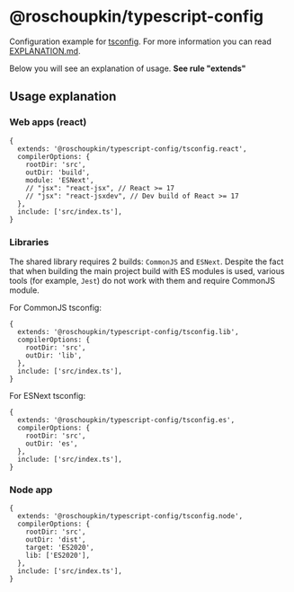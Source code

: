 # @roschoupkin/typescript-config

Configuration example for [tsconfig]. For more information you can read [EXPLANATION.md](EXPLANATION.md).

Below you will see an explanation of usage. **See rule "extends"**

## Usage explanation

### Web apps (react)

```json5
{
  extends: '@roschoupkin/typescript-config/tsconfig.react',
  compilerOptions: {
    rootDir: 'src',
    outDir: 'build',
    module: 'ESNext',
    // "jsx": "react-jsx", // React >= 17
    // "jsx": "react-jsxdev", // Dev build of React >= 17
  },
  include: ['src/index.ts'],
}
```

### Libraries

The shared library requires 2 builds: `CommonJS` and `ESNext`. Despite the fact that when building the main project
build with ES modules is used, various tools (for example, `Jest`) do not work with them and require
CommonJS module.

For CommonJS tsconfig:

```json5
{
  extends: '@roschoupkin/typescript-config/tsconfig.lib',
  compilerOptions: {
    rootDir: 'src',
    outDir: 'lib',
  },
  include: ['src/index.ts'],
}
```

For ESNext tsconfig:

```json5
{
  extends: '@roschoupkin/typescript-config/tsconfig.es',
  compilerOptions: {
    rootDir: 'src',
    outDir: 'es',
  },
  include: ['src/index.ts'],
}
```

### Node app

```json5
{
  extends: '@roschoupkin/typescript-config/tsconfig.node',
  compilerOptions: {
    rootDir: 'src',
    outDir: 'dist',
    target: 'ES2020',
    lib: ['ES2020'],
  },
  include: ['src/index.ts'],
}
```

[tsconfig]: https://www.typescriptlang.org/tsconfig
